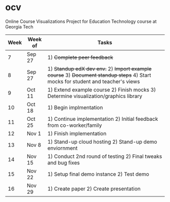 # ocv
Online Course Visualizations Project for Education Technology course at Georgia Tech

| Week | Week of | Tasks |
|------|---------|-----------------------------|
|  7   | Sep 27  | 1) ~~Complete peer feedback~~ |
|  8   | Sep 27  | 1) ~~Standup edX dev env.~~ 2) ~~Import example course~~ 3) ~~Document standup steps~~ 4) Start mocks for student and teacher's views|
|  9   | Oct 11  | 1) Extend example course 2) Finish mocks 3) Determine visualization/graphics library |
|  10  | Oct 18  | 1) Begin implmentation |
|  11  | Oct 25  | 1) Continue implementation 2) Initial feedback from co-worker/family |
|  12  | Nov  1  | 1) Finish implementation |
|  13  | Nov  8  | 1) Stand-up cloud hosting 2) Stand-up demo enviornment |
|  14  | Nov 15  | 1) Conduct 2nd round of testing 2) Final tweaks and bug fixes|
|  15  | Nov 22  | 1) Setup final demo instance 2) Test demo |
|  16  | Nov 29  | 1) Create paper 2) Create presentation |

